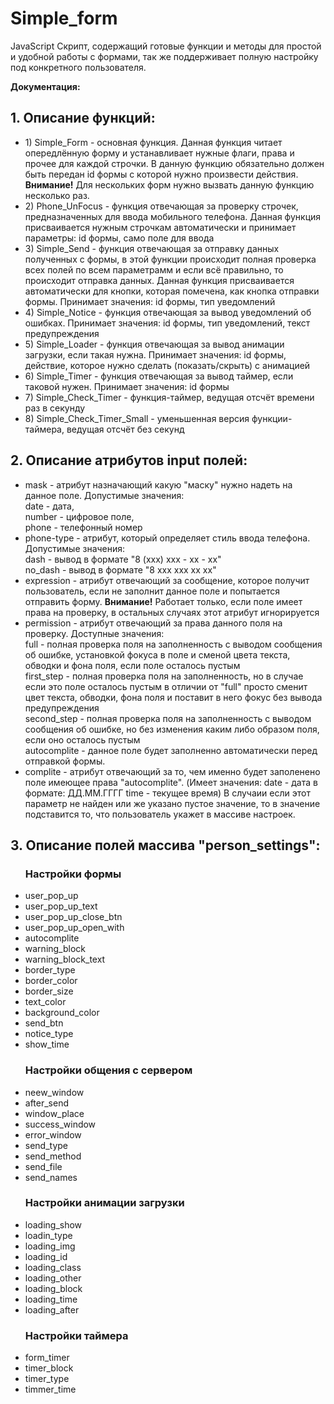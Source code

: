 # Simple_form

JavaScript Скрипт, содержащий готовые функции и методы для простой и удобной работы с формами, так же поддерживает полную настройку под конкретного пользователя.


<b>Документация:</b>

<h2>1. Описание функций:</h2>
  <ul>
    <li>1) Simple_Form - основная функция. Данная функция читает опередлённую форму и устанавливает нужные флаги, права и прочее для каждой строчки. В данную функцию обязательно должен быть передан id формы с которой нужно произвести действия. <b>Внимание!</b> Для нескольких форм нужно вызвать данную функцию несколько раз.</li>    
    <li>2) Phone_UnFocus - функция отвечающая за проверку строчек, предназначенных для ввода мобильного телефона. Данная функция присваивается нужным строчкам автоматически и принимает параметры: id формы, само поле для ввода</li>    
    <li>3) Simple_Send - функция отвечающая за отправку данных полученных с формы, в этой функции происходит полная проверка всех полей по всем параметрамм и если всё правильно, то происходит отправка данных. Данная функция присваивается автоматически для кнопки, которая помечена, как кнопка отправки формы. Принимает значения: id формы, тип уведомлений</li>    
    <li>4) Simple_Notice - функция отвечающая за вывод уведомлений об ошибках. Принимает значения: id формы, тип уведомлений, текст предупреждения</li>    
    <li>5) Simple_Loader - функция отвечающая за вывод анимации загрузки, если такая нужна. Принимает значения: id формы, действие, которое нужно сделать (показать/скрыть) с анимацией</li>    
    <li>6) Simple_Timer - функция отвечающая за вывод таймер, если таковой нужен. Принимает значения: id формы</li>    
    <li>7) Simple_Check_Timer - функция-таймер, ведущая отсчёт времени раз в секунду</li>    
    <li>8) Simple_Check_Timer_Small - уменьшенная версия функции-таймера, ведущая отсчёт без секунд</li>
  </ul>
<h2>2. Описание атрибутов input полей:</h2>
  <ul>
    <li>mask - атрибут назначающий какую "маску" нужно надеть на данное поле. Допустимые значения: <br>date - дата, <br>number - цифровое поле, <br>phone - телефонный номер</li>
    <li>phone-type - атрибут, который определяет стиль ввода телефона. Допустимые значения: <br> dash - вывод в формате "8 (xxx) xxx - xx - xx"<br> no_dash - вывод в формате "8 xxx xxx  xx  xx"</li>
    <li>expression - атрибут отвечающий за сообщение, которое получит пользователь, если не заполнит данное поле и попытается отправить форму. <b>Внимание!</b> Работает только, если поле имеет права на проверку, в остальных случаях этот атрибут игнорируется</li>
    <li>permission - атрибут отвечающий за права данного поля на проверку. Доступные значения: <br> full - полная проверка поля на заполненность с выводом сообщения об ошибке, установкой фокуса в поле и сменой цвета текста, обводки и фона поля, если поле осталось пустым  <br> first_step - полная проверка поля на заполненность, но в случае если это поле осталось пустым в отличии от "full" просто сменит цвет текста, обводки, фона поля и поставит в него фокус без вывода предупреждения <br> second_step - полная проверка поля на заполненность с выводом сообщения об ошибке, но без изменения каким либо образом поля, если оно осталось пустым <br> autocomplite - данное поле будет заполненно автоматически перед отправкой формы. </li>
    <li>complite - атрибут отвечающий за то, чем именно будет заполенено поле имеющее права "autocomplite". (Имеет значения: date - дата в формате: ДД.ММ.ГГГГ time - текущее время) В случаии если этот параметр не найден или же указано пустое значение, то в значение подставится то, что пользователь укажет в массиве настроек.</li>
  </ul>
<h2>3. Описание полей массива "person_settings":</h2>
  <ul>
    <h3>Настройки формы</h3>
    <li>user_pop_up</li>
    <li>user_pop_up_text</li>
    <li>user_pop_up_close_btn</li>
    <li>user_pop_up_open_with</li>
    <li>autocomplite</li>
    <li>warning_block</li>
    <li>warning_block_text</li>
    <li>border_type</li>
    <li>border_color</li>
    <li>border_size</li>
    <li>text_color</li>
    <li>background_color</li>
    <li>send_btn</li>
    <li>notice_type</li>
    <li>show_time</li>
    <h3>Настройки общения с сервером</h3>
    <li>neew_window</li>
    <li>after_send</li>
    <li>window_place</li>
    <li>success_window</li>
    <li>error_window</li>
    <li>send_type</li>
    <li>send_method</li>
    <li>send_file</li>
    <li>send_names</li>
    <h3>Настройки анимации загрузки</h3>
    <li>loading_show</li>
    <li>loadin_type</li>
    <li>loading_img</li>
    <li>loading_id</li>
    <li>loading_class</li>
    <li>loading_other</li>
    <li>loading_block</li>
    <li>loading_time</li>
    <li>loading_after</li>
    <h3>Настройки таймера</h3>
    <li>form_timer</li>
    <li>timer_block</li>
    <li>timer_type</li>
    <li>timmer_time</li>
  </ul>
